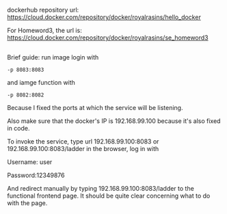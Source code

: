 dockerhub repository url:
https://cloud.docker.com/repository/docker/royalrasins/hello_docker


For Homeword3, the url is:
https://cloud.docker.com/repository/docker/royalrasins/se_homeword3
##
Brief guide:
run image login with

`-p 8083:8083` 

and iamge function with

`-p 8082:8082`

Because I fixed the ports at which the service will be listening.

Also make sure that the docker's IP is 192.168.99.100 because it's also fixed in code.

To invoke the service, type url 192.168.99.100:8083 or 192.168.99.100:8083/ladder in the browser, log in 
with 

Username: user

Password:12349876

And redirect manually by typing 192.168.99.100:8083/ladder to the functional
frontend page. It should be quite clear concerning what to do with the page.